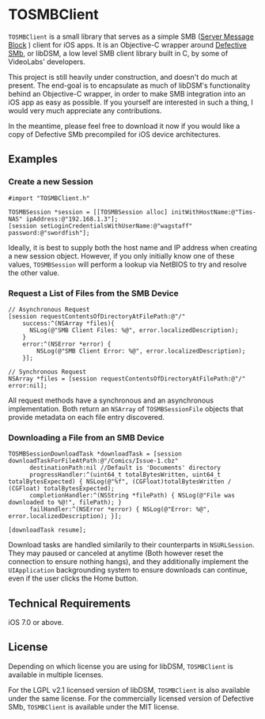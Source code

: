# TOSMBClient
`TOSMBClient` is a small library that serves as a simple SMB ([Server Message Block](https://en.wikipedia.org/wiki/Server_Message_Block) ) client for iOS apps.
It is an Objective-C wrapper around [Defective SMb](http://videolabs.github.io/libdsm), or libDSM, a low level SMB client library built in C, by some of VideoLabs' developers.

This project is still heavily under construction, and doesn't do much at present. The end-goal is to encapsulate as much of libDSM's functionality behind an Objective-C wrapper, in order to make SMB integration into an iOS app as easy as possible.
If you yourself are interested in such a thing, I would very much appreciate any contributions.

In the meantime, please feel free to download it now if you would like a copy of Defective SMb precompiled for iOS device architectures.

## Examples
### Create a new Session

```
#import "TOSMBClient.h"

TOSMBSession *session = [[TOSMBSession alloc] initWithHostName:@"Tims-NAS" ipAddress:@"192.168.1.3"];
[session setLoginCredentialsWithUserName:@"wagstaff" password:@"swordfish"];
```
Ideally, it is best to supply both the host name and IP address when creating a new session object. However, if you only initially know one of these values, `TOSMBSession` will perform a lookup via NetBIOS to try and resolve the other value.

### Request a List of Files from the SMB Device
```
// Asynchronous Request
[session requestContentsOfDirectoryAtFilePath:@"/"
    success:^(NSArray *files){ 
      NSLog(@"SMB Client Files: %@", error.localizedDescription);
    }
    error:^(NSError *error) {
        NSLog(@"SMB Client Error: %@", error.localizedDescription);
    }];
    
// Synchronous Request
NSArray *files = [session requestContentsOfDirectoryAtFilePath:@"/" error:nil];
```
All request methods have a synchronous and an asynchronous implementation. Both return an `NSArray` of `TOSMBSessionFile` objects that provide metadata on each file entry discovered.

### Downloading a File from an SMB Device
```
TOSMBSessionDownloadTask *downloadTask = [session downloadTaskForFileAtPath:@"/Comics/Issue-1.cbz"
      destinationPath:nil //Default is 'Documents' directory
      progressHandler:^(uint64_t totalBytesWritten, uint64_t totalBytesExpected) { NSLog(@"%f", (CGFloat)totalBytesWritten / (CGFloat) totalBytesExpected);
      completionHandler:^(NSString *filePath) { NSLog(@"File was downloaded to %@!", filePath); }
      failHandler:^(NSError *error) { NSLog(@"Error: %@", error.localizedDescription); }];

[downloadTask resume];
```
Download tasks are handled similarily to their counterparts in `NSURLSession`. They may paused or canceled at anytime (Both however reset the connection to ensure nothing hangs), and they additionally implement the `UIApplication` backgrounding system to ensure downloads can continue, even if the user clicks the Home button.

## Technical Requirements
iOS 7.0 or above.

## License
Depending on which license you are using for libDSM, `TOSMBClient` is available in multiple licenses.

For the LGPL v2.1 licensed version of libDSM, `TOSMBClient` is also available under the same license. 
For the commercially licensed version of Defective SMb, `TOSMBClient` is available under the MIT license.

